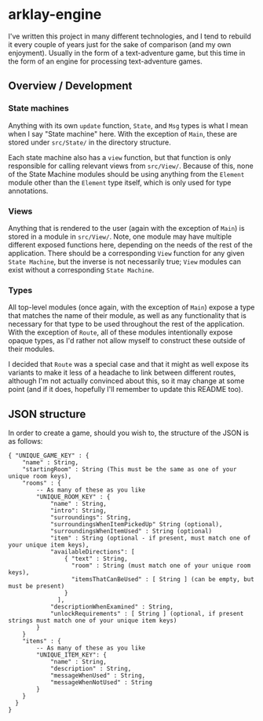 # arklay-engine

I've written this project in many different technologies, and I tend to rebuild it every couple of years just for the sake of comparison (and my own enjoyment). Usually in the form of a text-adventure game, but this time in the form of an engine for processing text-adventure games.

## Overview / Development

### State machines

Anything with its own `update` function, `State`, and `Msg` types is what I mean when I say "State machine" here. With the exception of `Main`, these are stored under `src/State/` in the directory structure. 

Each state machine also has a `view` function, but that function is only responsible for calling relevant views from `src/View/`. Because of this, none of the State Machine modules should be using anything from the `Element` module other than the `Element` type itself, which is only used for type annotations.

### Views 

Anything that is rendered to the user (again with the exception of `Main`) is stored in a module in `src/View/`. Note, one module may have multiple different exposed functions here, depending on the needs of the rest of the application. There should be a corresponding `View` function for any given `State Machine`, but the inverse is not necessarily true; `View` modules can exist without a corresponding `State Machine`. 

### Types

All top-level modules (once again, with the exception of `Main`) expose a type that matches the name of their module, as well as any functionality that is necessary for that type to be used throughout the rest of the application. With the exception of `Route`, all of these modules intentionally expose opaque types, as I'd rather not allow myself to construct these outside of their modules.

I decided that `Route` was a special case and that it might as well expose its variants to make it less of a headache to link between different routes, although I'm not actually convinced about this, so it may change at some point (and if it does, hopefully I'll remember to update this README too).

## JSON structure

In order to create a game, should you wish to, the structure of the JSON is as follows: 

```
{ "UNIQUE_GAME_KEY" : {
    "name" : String,
    "startingRoom" : String (This must be the same as one of your unique room keys),
    "rooms" : {
        -- As many of these as you like
        "UNIQUE_ROOM_KEY" : {
            "name" : String,
            "intro": String,
            "surroundings": String,
            "surroundingsWhenItemPickedUp" String (optional),
            "surroundingsWhenItemUsed" : String (optional)
            "item" : String (optional - if present, must match one of your unique item keys),
            "availableDirections": [
                { "text" : String,
                  "room" : String (must match one of your unique room keys),
                  "itemsThatCanBeUsed" : [ String ] (can be empty, but must be present)
                }
              ],
            "descriptionWhenExamined" : String,
            "unlockRequirements" : [ String ] (optional, if present strings must match one of your unique item keys)
        }
    }
    "items" : {
        -- As many of these as you like
        "UNIQUE_ITEM_KEY": {
            "name" : String,
            "description" : String,
            "messageWhenUsed" : String,
            "messageWhenNotUsed" : String
        }
    }
  }
}
```
